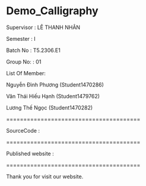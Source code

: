 # Demo_Calligraphy
Supervisor : LÊ THANH NHÂN

Semester : I

Batch No : T5.2306.E1

Group No: : 01

List Of Member:

Nguyễn Đình Phương (Student1470286)

Văn Thái Hiếu Hạnh (Student1479762)

Lương Thế Ngọc (Student1470282)
 
=======================================

SourceCode : 

=======================================

Published website : 

=======================================

Thank you for visit our website.
